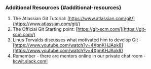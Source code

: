 ### Additional Resources {#additional-resources}

1.  The Atlassian Git Tutorial: [https://www.atlassian.com/git/](https://www.atlassian.com/git/)
2.  The Official Git Starting point: [https://git-scm.com/](https://git-scm.com/)
3.  Linus Torvalds discusses what motivated him to develop Git - [https://www.youtube.com/watch?v=4XpnKHJAok8](https://www.youtube.com/watch?v=4XpnKHJAok8)
4.  Remember - there are mentors online in our private chat room - [kcwit.slack.com!](http://kcwit.slack.com)